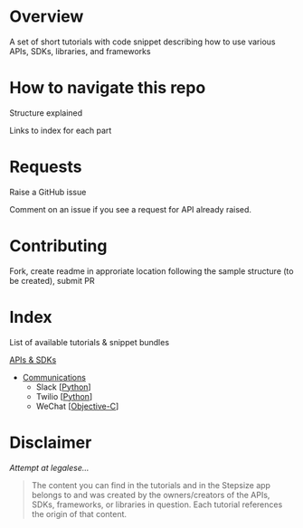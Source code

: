 # Overview

A set of short tutorials with code snippet describing how to use various APIs, SDKs, libraries, and frameworks

# How to navigate this repo

Structure explained

Links to index for each part

# Requests

Raise a GitHub issue

Comment on an issue if you see a request for API already raised.

# Contributing

Fork, create readme in approriate location following the sample structure (to be created), submit PR

# Index

List of available tutorials & snippet bundles

[APIs & SDKs](https://github.com/Stepsize/tutorials/tree/master/apis_sdks)
- [Communications](https://github.com/Stepsize/tutorials/tree/master/apis_sdks/communications)
  - Slack [[Python](https://github.com/Stepsize/tutorials/blob/master/apis_sdks/communications/slack_py.md)]
  - Twilio [[Python](https://github.com/Stepsize/tutorials/blob/master/apis_sdks/communications/twilio_python.md)]
  - WeChat [[Objective-C](https://github.com/Stepsize/tutorials/blob/master/apis_sdks/communications/wechat_objc.md)]

# Disclaimer

_Attempt at legalese..._
>The content you can find in the tutorials and in the Stepsize app belongs to and was created by the owners/creators of the APIs, SDKs, frameworks, or libraries in question. Each tutorial references the origin of that content.
